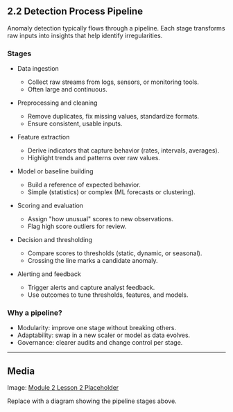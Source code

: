 ## 2.2 Detection Process Pipeline

Anomaly detection typically flows through a pipeline. Each stage transforms
raw inputs into insights that help identify irregularities.

### Stages

- Data ingestion
  - Collect raw streams from logs, sensors, or monitoring tools.
  - Often large and continuous.

- Preprocessing and cleaning
  - Remove duplicates, fix missing values, standardize formats.
  - Ensure consistent, usable inputs.

- Feature extraction
  - Derive indicators that capture behavior (rates, intervals, averages).
  - Highlight trends and patterns over raw values.

- Model or baseline building
  - Build a reference of expected behavior.
  - Simple (statistics) or complex (ML forecasts or clustering).

- Scoring and evaluation
  - Assign "how unusual" scores to new observations.
  - Flag high score outliers for review.

- Decision and thresholding
  - Compare scores to thresholds (static, dynamic, or seasonal).
  - Crossing the line marks a candidate anomaly.

- Alerting and feedback
  - Trigger alerts and capture analyst feedback.
  - Use outcomes to tune thresholds, features, and models.

### Why a pipeline?

- Modularity: improve one stage without breaking others.
- Adaptability: swap in a new scaler or model as data evolves.
- Governance: clearer audits and change control per stage.

---

## Media

Image:
[Module 2 Lesson 2 Placeholder](https://placehold.co/960x540?text=Detection+Pipeline)

Replace with a diagram showing the pipeline stages above.
